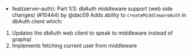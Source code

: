 - feat(server-auth): Part 1/3: dbAuth middleware support (web side changes) (#10444) by @dac09
Adds ability to `createMiddlewareAuth` in dbAuth client which:
1. Updates the dbAuth web client to speak to middleware instead of graphql
2. Implements fetching current user from middleware
